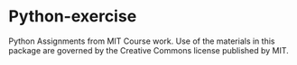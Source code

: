 # Python-exercise
Python Assignments from MIT Course work.
Use of the materials in this package are governed by the Creative Commons license published by MIT.
